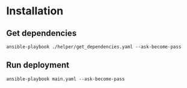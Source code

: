 # Installation

## Get dependencies

````
ansible-playbook ./helper/get_dependencies.yaml --ask-become-pass
````
## Run deployment

````
ansible-playbook main.yaml --ask-become-pass
````